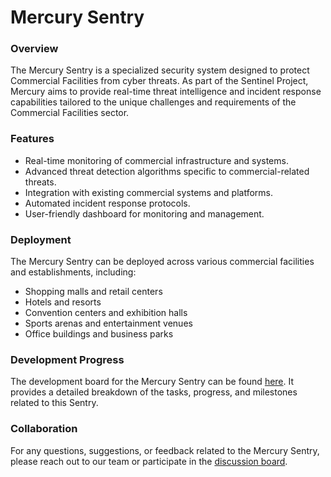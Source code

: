 # Mercury Sentry

### Overview

The Mercury Sentry is a specialized security system designed to protect Commercial Facilities from cyber threats. As part of the Sentinel Project, Mercury aims to provide real-time threat intelligence and incident response capabilities tailored to the unique challenges and requirements of the Commercial Facilities sector.

### Features

* Real-time monitoring of commercial infrastructure and systems.
* Advanced threat detection algorithms specific to commercial-related threats.
* Integration with existing commercial systems and platforms.
* Automated incident response protocols.
* User-friendly dashboard for monitoring and management.

### Deployment

The Mercury Sentry can be deployed across various commercial facilities and establishments, including:

* Shopping malls and retail centers
* Hotels and resorts
* Convention centers and exhibition halls
* Sports arenas and entertainment venues
* Office buildings and business parks

### Development Progress

The development board for the Mercury Sentry can be found [here](https://github.com/users/cywf/projects/58). It provides a detailed breakdown of the tasks, progress, and milestones related to this Sentry.

### Collaboration

For any questions, suggestions, or feedback related to the Mercury Sentry, please reach out to our team or participate in the [discussion board](https://github.com/cywf/sentinel-project/discussions).

